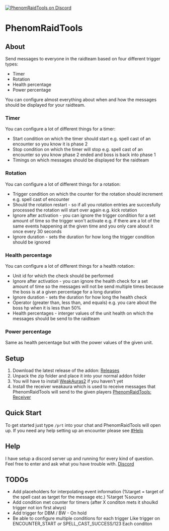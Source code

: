 [![PhenomRaidTools on Discord](https://img.shields.io/badge/discord-PhenomRaidTools-738bd7.svg)](https://discord.gg/j5yGbK)
# PhenomRaidTools
## About
Send messages to everyone in the raidteam based on four different trigger types:
- Timer
- Rotation
- Health percentage
- Power percentage

You can configure almost everything about when and how the messages should be displayed for your raidteam.

### Timer
You can configure a lot of different things for a timer:
- Start condition on which the timer should start e.g. spell cast of an encounter so you know it is phase 2
- Stop condition on which the timer will stop e.g. spell cast of an encounter so you know phase 2 ended and boss is back into phase 1
- Timings on which messages should be displayed for the raidteam

### Rotation
You can configure a lot of different things for a rotation:
- Trigger condition on which the counter for the rotation should increment e.g. spell cast of encounter
- Should the rotation restart - so if all you rotation entries are succesfully processed the rotation will start over again e.g. kick rotation
- Ignore after activation - you can ignore the trigger condition for a set amount of time so the trigger won't activate e.g. if there are a lot of the same events happening at the given time and you only care about it once every 30 seconds
- Ignore duration - sets the duration for how long the trigger condition should be ignored

### Health percentage
You can configure a lot of different things for a health rotation:
- Unit id for which the check should be performed
- Ignore after activation - you can ignore the health check for a set amount of time so the messages will not be send multiple times because the boss is at a given percentage for a long duration
- Ignore duration - sets the duration for how long the health check
- Operator (greater than, less than, and equals) e.g. you care about the boss hp when it is less than 50%
- Health percentages - interger values of the unit health on which the messages should be send to the raidteam

### Power percentage
Same as health percentage but with the power values of the given unit.

## Setup
1. Download the latest release of the addon: [Releases](https://github.com/PhenomDevel/PhenomRaidTools/releases)
2. Unpack the zip folder and place it into your normal addon folder
3. You will have to install [WeakAuras2](https://github.com/WeakAuras/WeakAuras2/releases) if you haven't yet
4. Install the receiver weakaura which is used to receive messages that PhenomRaidTools will send to the given players [PhenomRaidTools: Receiver](https://wago.io/HyieicnAz)

## Quick Start
To get started just type `/prt` into your chat and PhenomRaidTools will open up. If you need any help setting up an encounter please see [#Help](https://github.com/PhenomDevel/PhenomRaidTools#help)

## Help
I have setup a discord server up and running for every kind of question. Feel free to enter and ask what you have trouble with. [Discord](https://discord.gg/j5yGbK)

## TODOs
- Add placeholders for interpolating event information (%target = target of the spell cast as target for the message etc.)
  %target
  %source
- Add condition met counter for timers (after X conditon mets it shoulkd trigger not ion first alwys)
- Add trigger for DBM / BW - On hold
- Be able to configure multiple conditions for each trigger
  Like trigger on ENCOUNTER_START *or* SPELL_CAST_SUCCESS/123
  Each conditon 